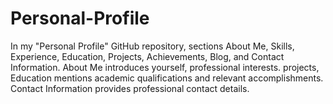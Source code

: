 # Personal-Profile
In my "Personal Profile" GitHub repository, sections About Me, Skills, Experience, Education, Projects, Achievements, Blog, and Contact Information. About Me introduces yourself, professional interests. projects, Education mentions academic qualifications and relevant accomplishments. Contact Information provides professional contact details.
